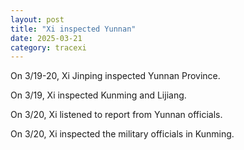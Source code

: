 ```yaml
---
layout: post
title: "Xi inspected Yunnan"
date: 2025-03-21
category: tracexi
---
```


On 3/19-20, Xi Jinping inspected Yunnan Province.

On 3/19, Xi inspected Kunming and Lijiang.

On 3/20, Xi listened to report from Yunnan officials.

On 3/20, Xi inspected the military officials in Kunming.